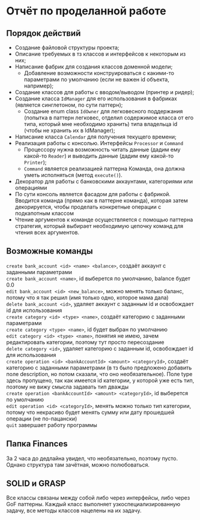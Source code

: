 # Отчёт по проделанной работе
## Порядок действий
- Создание файловой структуры проекта;
- Описание требуемых в тз классов и интерфейсов к некоторым из них;
- Написание фабрик для создания классов доменной модели;
  - Добавление возможности конструироваться с какими-то параметрами по умолчанию (если не важен id объекта, например);
- Создание классов для работы с вводом/выводом (принтер и ридер);
- Создание класса `IdManager` для его использования в фабриках (является синглетоном, по сути паттерн);
  - Создание enum class `IdOwner` для легковесного поддержания (попытка в паттерн легковес, отделил содержимое класса от его типа, который мне необходимо хранить) типа владельца id (чтобы не хранить их в IdManager);
- Написание класса `Calendar` для получения текущего времени;
- Реализация работы с консолью. Интерфейсы `Processor` и `Command`
  - Процессору нужна возможность читать данные (дадим ему какой-то `Reader`) и выводить данные (дадим ему какой-то `Printer`);
  - `Command` является реализацией паттерна Команда, она должна уметь исполняться (метод `execute()`).
- Декоратор для работы с банковскими аккаунтами, категориями или операциями
- По сути консоль является фасадом для работы с фабрикой. Вводится команда (прямо как в паттерне команда), которая затем декорируется, чтобы проделать конкретные операции с подкапотным классом
- Чтение аргументов к команде осуществляется с помощью паттерна стратегия, который выбирает необходимую цепочку команд для чтения всех аргументов.
## Возможные команды
`create bank_account <id> <name> <balance>`, создаёт аккаунт с заданными параметрами\
`create bank_account <name>`, id выберется по умолчанию, balance будет 0.0\
`edit bank_account <id> <new_balance>`, можно менять только баланс, потому что я так решил (имя только одно, которое мама дала)\
`delete bank_account <id>`, удаляет аккаунт с заданным id и освобождает id для использования\
`create category <id> <type> <name>`, создаёт категорию с заданными параметрами\
`create category <type> <name>`, id будет выбран по умолчанию\
`edit category <id> <type> <name>`, понятия не имею, зачем редактировать категории, поэтому тут просто пересоздание\
`delete category <id>`, удаляет категорию с заданным id, освобождает id для использования\
`create operation <id> <bankAccountId> <amount> <categoryId>`, создаёт категорию с заданными параметрами (в тз было предложено добавить поле description, но потом сказали, что оно необязательное). Поле type здесь пропущено, так как имеется id категории, у которой уже есть тип, поэтому не вижу смысла задавать тип дважды\
`create operation <bankAccountId> <amount> <categoryId>`, id выберется по умолчанию\
`edit operation <id> <categoryId>`, менять можно только тип категории, потому что некрасиво будет менять сумму или дату прошедшей операции (не по-пацански)\
`quit` завершает работу программы
## Папка Finances
За 2 часа до дедлайна увидел, что необязательно, поэтому пусто. Однако структура там зачётная, можно полюбоваться.
## SOLID и GRASP
Все классы связаны между собой либо через интерфейсы, либо через GoF паттерны. Каждый класс выполняет узкоспециализированную задачу, все методы классов нацелены на их задачу.